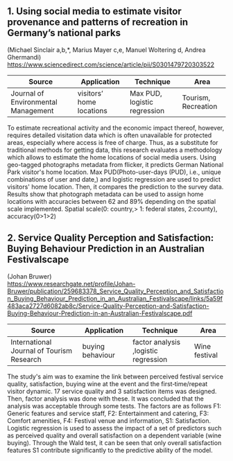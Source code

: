 ## 1. Using social media to estimate visitor provenance and patterns of recreation in Germany’s national parks
(Michael Sinclair a,b,*, Marius Mayer c,e, Manuel Woltering d, Andrea Ghermandi)
https://www.sciencedirect.com/science/article/pii/S0301479720303522

|Source|Application|Technique|Area|
|---|---|---|---|
|Journal of Environmental Management|visitors’ home locations|Max PUD, logistic regression|Tourism, Recreation|

To estimate recreational activity and the economic impact thereof, however, requires detailed visitation data which is often unavailable for protected areas, especially where access is free of charge.
Thus, as a substitute for traditional methods for getting data, this research evaluates a methodology which allows to estimate the home locations of social media users.
Using geo-tagged photographs metadata from flicker, it predicts German National Park visitor's home location.
Max PUD(Photo-user-days (PUD), i.e., unique combinations of user
and date,) and logistic regression are used to predict visitors' home location.
Then, it compares the prediction to the survey data.
Results show that photograph metadata can be used to assign home locations with accuracies between 62 and 89% depending on the spatial scale implemented.
Spatial scale(0: country,> 1: federal states, 2:county), accuracy(0>1>2)

## 2. Service Quality Perception and Satisfaction: Buying Behaviour Prediction in an Australian Festivalscape
(Johan Bruwer)<br>
https://www.researchgate.net/profile/Johan-Bruwer/publication/259683378_Service_Quality_Perception_and_Satisfaction_Buying_Behaviour_Prediction_in_an_Australian_Festivalscape/links/5a59f483aca2727d6082ab8c/Service-Quality-Perception-and-Satisfaction-Buying-Behaviour-Prediction-in-an-Australian-Festivalscape.pdf

|Source|Application|Technique|Area|
|---|---|---|---|
|International Journal of Tourism Research|buying behaviour|factor analysis ,logistic regression|Wine festival|

The study's aim was to examine the link between perceived festival service quality, satisfaction, buying wine at the event and the first‐time/repeat visitor dynamic.
17 service quality and 3 satisfaction items was designed. Then, factor analysis was done with these. It was concluded that the analysis was acceptable through some tests.
The factors are as follows F1: Generic features and service staff, F2: Entertainment and catering, F3: Comfort amenities, F4: Festival venue and information, S1: Satisfaction.
Logistic regression is used to assess the impact of a set of predictors such as perceived quality and overall satisfaction on a dependent variable (wine buying).
Through the Wald test, it can be seen that only overall satisfaction features S1 contribute significantly to the predictive ability of the model.







